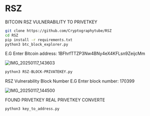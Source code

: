 # RSZ
BITCOIN RSZ VULNERABILITY TO PRIVETKEY 
```bash
git clone https://github.com/Cryptographytube/RSZ
cd RSZ
pip install -r requirements.txt
python3 btc_block_explorer.py
```
E.G Enter Bitcoin address: 1BFhrfTTZP3Nw4BNy4eX4KFLsn9ZeijcMm

![IMG_20250117_143603](https://github.com/user-attachments/assets/a7536044-3ab8-48fb-8d81-3b2fb50489ea)
```bash
python3 RSZ-BLOCK-PRIVATEKEY.py
```
RSZ Vulnerability Block Number
E.G Enter block number: 170399

![IMG_20250117_144500](https://github.com/user-attachments/assets/3bd2f8f7-6e7f-4150-8d14-bfcc86177d70)

FOUND PRIVETKEY REAL PRIVETKEY CONVERTE
```bash
python3 key_to_address.py
```



